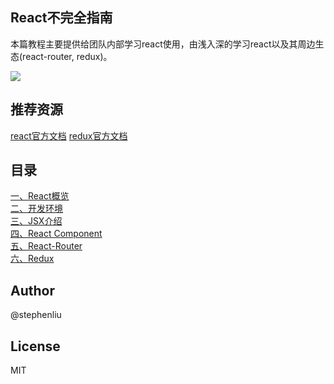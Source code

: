 ## React不完全指南

本篇教程主要提供给团队内部学习react使用，由浅入深的学习react以及其周边生态(react-router, redux)。

![](https://pic1.zhimg.com/v2-1f16105426dfc07c064857af2d358c00_r.jpg)


## 推荐资源

[react官方文档](https://facebook.github.io/react/)
[redux官方文档](http://redux.js.org/)

## 目录

[一、React概览]()  
[二、开发环境]()   
[三、JSX介绍]()  
[四、React Component]()  
[五、React-Router]()  
[六、Redux]()  

## Author
@stephenliu

## License
MIT
